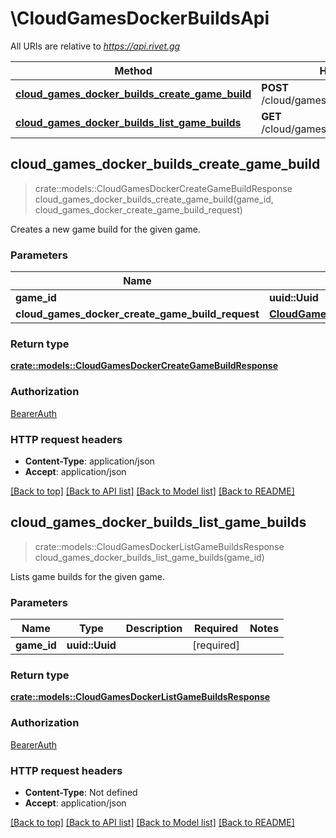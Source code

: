 # \CloudGamesDockerBuildsApi

All URIs are relative to *https://api.rivet.gg*

Method | HTTP request | Description
------------- | ------------- | -------------
[**cloud_games_docker_builds_create_game_build**](CloudGamesDockerBuildsApi.md#cloud_games_docker_builds_create_game_build) | **POST** /cloud/games/{game_id}/docker/builds | 
[**cloud_games_docker_builds_list_game_builds**](CloudGamesDockerBuildsApi.md#cloud_games_docker_builds_list_game_builds) | **GET** /cloud/games/{game_id}/docker/builds | 



## cloud_games_docker_builds_create_game_build

> crate::models::CloudGamesDockerCreateGameBuildResponse cloud_games_docker_builds_create_game_build(game_id, cloud_games_docker_create_game_build_request)


Creates a new game build for the given game.

### Parameters


Name | Type | Description  | Required | Notes
------------- | ------------- | ------------- | ------------- | -------------
**game_id** | **uuid::Uuid** |  | [required] |
**cloud_games_docker_create_game_build_request** | [**CloudGamesDockerCreateGameBuildRequest**](CloudGamesDockerCreateGameBuildRequest.md) |  | [required] |

### Return type

[**crate::models::CloudGamesDockerCreateGameBuildResponse**](CloudGamesDockerCreateGameBuildResponse.md)

### Authorization

[BearerAuth](../README.md#BearerAuth)

### HTTP request headers

- **Content-Type**: application/json
- **Accept**: application/json

[[Back to top]](#) [[Back to API list]](../README.md#documentation-for-api-endpoints) [[Back to Model list]](../README.md#documentation-for-models) [[Back to README]](../README.md)


## cloud_games_docker_builds_list_game_builds

> crate::models::CloudGamesDockerListGameBuildsResponse cloud_games_docker_builds_list_game_builds(game_id)


Lists game builds for the given game.

### Parameters


Name | Type | Description  | Required | Notes
------------- | ------------- | ------------- | ------------- | -------------
**game_id** | **uuid::Uuid** |  | [required] |

### Return type

[**crate::models::CloudGamesDockerListGameBuildsResponse**](CloudGamesDockerListGameBuildsResponse.md)

### Authorization

[BearerAuth](../README.md#BearerAuth)

### HTTP request headers

- **Content-Type**: Not defined
- **Accept**: application/json

[[Back to top]](#) [[Back to API list]](../README.md#documentation-for-api-endpoints) [[Back to Model list]](../README.md#documentation-for-models) [[Back to README]](../README.md)


